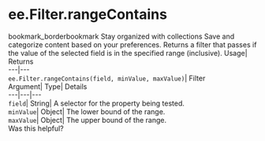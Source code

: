 
#  ee.Filter.rangeContains 
bookmark_borderbookmark Stay organized with collections  Save and categorize content based on your preferences.
Returns a filter that passes if the value of the selected field is in the specified range (inclusive). 
Usage| Returns  
---|---  
`ee.Filter.rangeContains(field, minValue, maxValue)`| Filter  
Argument| Type| Details  
---|---|---  
`field`| String| A selector for the property being tested.  
`minValue`| Object| The lower bound of the range.  
`maxValue`| Object| The upper bound of the range.  
Was this helpful?
